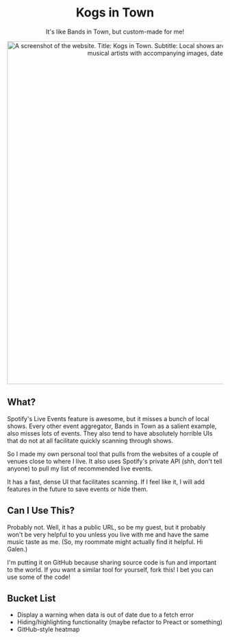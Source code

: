 <div align='center'>
	<h1>Kogs in Town</h1>
	<p>It's like Bands in Town, but custom-made for me!</p>
	<img src='https://doggo.ninja/mNrgBY.png' alt='A screenshot of the website. Title: Kogs in Town. Subtitle: Local shows around San Francisco. Website body is a list of musical artists with accompanying images, dates, and locations.' width='800'>
</div>

## What?

Spotify's Live Events feature is awesome, but it misses a bunch of local shows. Every other event aggregator, Bands in Town as a salient example, also misses lots of events. They also tend to have absolutely horrible UIs that do not at all facilitate quickly scanning through shows.

So I made my own personal tool that pulls from the websites of a couple of venues close to where I live. It also uses Spotify's private API (shh, don't tell anyone) to pull my list of recommended live events.

It has a fast, dense UI that facilitates scanning. If I feel like it, I will add features in the future to save events or hide them.

## Can I Use This?

Probably not. Well, it has a public URL, so be my guest, but it probably won't be very helpful to you unless you live with me and have the same music taste as me. (So, my roommate might actually find it helpful. Hi Galen.) 

I'm putting it on GitHub because sharing source code is fun and important to the world. If you want a similar tool for yourself, fork this! I bet you can use some of the code!

## Bucket List

- Display a warning when data is out of date due to a fetch error
- Hiding/highlighting functionality (maybe refactor to Preact or something)
- GitHub-style heatmap